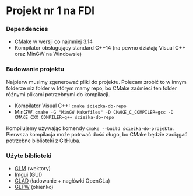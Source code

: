 # Projekt nr 1 na FDI

### Dependencies
- CMake w wersji co najmniej 3.14
- Kompilator obsługujący standard C++14 (na pewno działają Visual C++ oraz MinGW na Windowsie)

### Budowanie projektu

Najpierw musimy zgenerować pliki do projektu. Polecam zrobić to w innym folderze niż folder w którym mamy repo, bo CMake zaśmieci ten folder różnymi plikami potrzebnymi do kompilacji.

- Kompilator Visual C++: `cmake ścieżka-do-repo`
- MinGW: `cmake -G "MinGW Makefiles" -D CMAKE_C_COMPILER=gcc -D CMAKE_CXX_COMPILER=g++ ścieżka-do-repo`

Kompilujemy używając komendy `cmake --build ścieżka-do-projektu`. Pierwsza kompilacja może potrwać dość długo, bo CMake będzie zaciągać potrzebne biblioteki z GitHuba.

### Użyte biblioteki
- [GLM](https://github.com/g-truc/glm) (wektory)
- [Imgui](https://github.com/ocornut/imgui) (GUI)
- [GLAD](https://github.com/Dav1dde/glad) (ładowanie + nagłówki OpenGLa)
- [GLFW](https://github.com/glfw/glfw) (okienko)